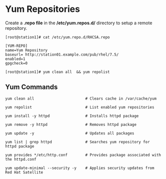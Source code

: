 # Yum Repositories

Create a **.repo file** in the **/etc/yum.repos.d/** directory to setup a remote repository.
```
[root@station1]# cat /etc/yum.repo.d/RHCSA.repo

[YUM-REPO]
name=Yum Repository
baseurl= http://station01.example.com/pub/rhel/7.5/
enabled=1
gpgcheck=0

[root@station1]# yum clean all  && yum repolist
```

## Yum Commands
```
yum clean all                       # Clears cache in /var/cache/yum

yum repolist                        # List enabled yum repositories

yum install -y httpd                # Installs httpd package

yum remove -y httpd                 # Removes httpd package

yum update -y                       # Updates all packages 

yum list | grep httpd               # Searches yum repository for httpd package

yum provides */etc/http.conf        # Provides package associated with the httpd.conf

yum update-minimal --security -y    # Applies security updates from Red Hat Satellite
```
